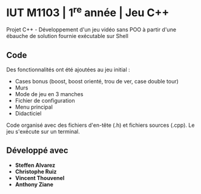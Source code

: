 # IUT M1103 | 1<sup>re</sup> année | Jeu C++
Projet C++ - Développement d'un jeu vidéo sans POO à partir d'une ébauche de solution fournie exécutable sur Shell

## Code

Des fonctionnalités ont été ajoutées au jeu initial :
* Cases bonus (boost, boost orienté, trou de ver, case double tour)
* Murs
* Mode de jeu en 3 manches
* Fichier de configuration
* Menu principal
* Didacticiel

Code organisé avec des fichiers d'en-tête (.h) et fichiers sources (.cpp). Le jeu s'exécute sur un terminal.

## Développé avec

* **Steffen Alvarez**
* **Christophe Ruiz**
* **Vincent Thouvenel**
* **Anthony Ziane**
